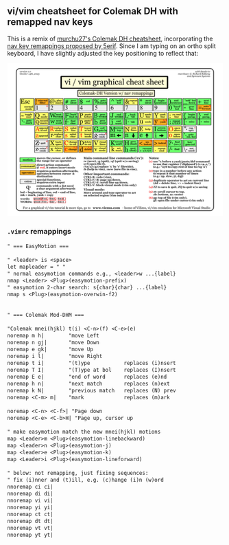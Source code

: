 ## vi/vim cheatsheet for Colemak DH with remapped nav keys

This is a remix of [murchu27's Colemak DH cheatsheet](https://github.com/murchu27/colemak-dh-vimsheet), incorporating the [nav key remappings proposed by 5erif](https://www.reddit.com/r/Colemak/comments/j98ds1/an_example_of_vim_key_remapping/). Since I am typing on an ortho split keyboard, I have slightly adjusted the key positioning to reflect that:

<img src="https://raw.githubusercontent.com/kevinstadler/colemak-dh-vimsheet/master/vi-vim-cheat-sheet-colemak-dh-remapped.png">

### `.vimrc` remappings

```vim
" === EasyMotion ===

" <leader> is <space>
let mapleader = " "
" normal easymotion commands e.g., <leader>w ...{label}
nmap <Leader> <Plug>(easymotion-prefix)
" easymotion 2-char search: s{char}{char} ...{label}
nmap s <Plug>(easymotion-overwin-f2)


" === Colemak Mod-DHM ===

"Colemak mnei(hjkl) t(i) <C-n>(f) <C-e>(e)
noremap m h|        "move Left
noremap n gj|       "move Down
noremap e gk|       "move Up
noremap i l|        "move Right
noremap t i|        "(t)ype           replaces (i)nsert
noremap T I|        "(T)ype at bol    replaces (I)nsert
noremap E e|        "end of word      replaces (e)nd
noremap h n|        "next match       replaces (n)ext
noremap k N|        "previous match   replaces (N) prev
noremap <C-m> m|    "mark             replaces (m)ark

noremap <C-n> <C-f>| "Page down
noremap <C-e> <C-b>H| "Page up, cursor up

" make easymotion match the new mnei(hjkl) motions
map <Leader>m <Plug>(easymotion-linebackward)
map <leader>n <Plug>(easymotion-j)
map <leader>e <Plug>(easymotion-k)
map <Leader>i <Plug>(easymotion-lineforward)

" below: not remapping, just fixing sequences:
" fix (i)nner and (t)ill, e.g. (c)hange (i)n (w)ord
nnoremap ci ci|
nnoremap di di|
nnoremap vi vi|
nnoremap yi yi|
nnoremap ct ct|
nnoremap dt dt|
nnoremap vt vt|
nnoremap yt yt|

```
